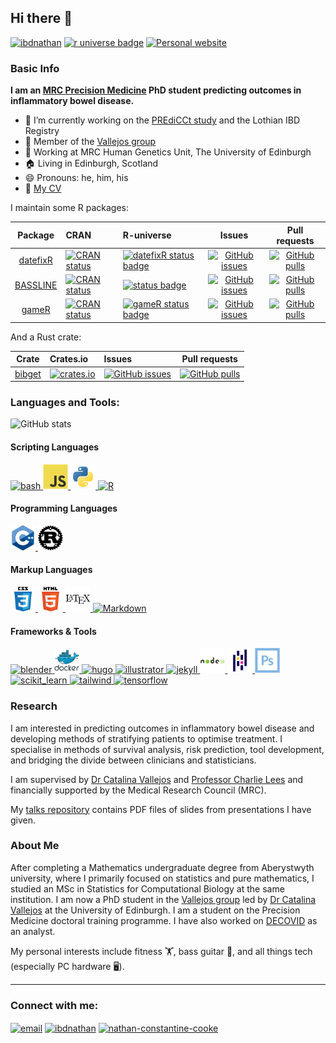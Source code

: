 ## Hi there 👋

<p align="left"> <a href="https://twitter.com/ibdnathan" target="blank"><img src="https://img.shields.io/twitter/follow/ibdnathan?logo=twitter&style=for-the-badge" alt="ibdnathan" height="25" /></a> <a href="https://nathansam.r-universe.dev" target="blank"><img src="https://nathansam.r-universe.dev/badges/:total?style=flat" alt="r universe badge" height="25" /></a> <a href="https://www.constantine-cooke.com" target="blank"><img src="https://img.shields.io/website?down_message=offline&label=Personal%20website&logo=hugo&style=for-the-badge&up_message=online&url=https%3A%2F%2Fwww.constantine-cooke.com" alt="Personal website" height="25" /></a> 
</p>

### Basic Info 

**I am an [MRC Precision Medicine](https://www.ed.ac.uk/usher/precision-medicine) PhD student predicting outcomes in inflammatory bowel disease.**

- 🔭 I’m currently working on the [PREdiCCt study](https://www.predicct.co.uk) and the Lothian IBD Registry
- :balloon: Member of the [Vallejos group](https://vallejosgroup.github.io/)
- :office: Working at MRC Human Genetics Unit, The University of Edinburgh
- :house: Living in Edinburgh, Scotland
- 😄 Pronouns: he, him, his
- :page_facing_up: [My CV](https://github.com/nathansam/nathansam.github.io/blob/master/assets/pdf/My_CV.pdf)

I maintain some R packages:

| Package | CRAN | R-universe| Issues | Pull requests |
|:-------:|:-----| :---------|:------:|:-------------:|
| [datefixR](https://github.com/ropensci/datefixR) | [![CRAN status](https://www.r-pkg.org/badges/version/datefixR)](https://CRAN.R-project.org/package=datefixR) | [![datefixR status badge](https://nathansam.r-universe.dev/badges/datefixR)](https://nathansam.r-universe.dev) | [![GitHub issues](https://img.shields.io/github/issues/ropensci/datefixR)](https://github.com/ropensci/datefixR/issues) | [![GitHub pulls](https://img.shields.io/github/issues-pr/ropensci/datefixR)](https://github.com/ropensci/datfixR/pulls)| 
| [BASSLINE](https://github.com/nathansam/BASSLINE) | [![CRAN status](https://www.r-pkg.org/badges/version/BASSLINE)](https://CRAN.R-project.org/package=BASSLINE) | [![status badge](https://nathansam.r-universe.dev/badges/BASSLINE)](https://nathansam.r-universe.dev) |  [![GitHub issues](https://img.shields.io/github/issues/nathansam/BASSLINE)](https://github.com/nathansam/BASSLINE/issues) | [![GitHub pulls](https://img.shields.io/github/issues-pr/nathansam/BASSLINE)](https://github.com/nathansam/BASSLINE/pulls)|
| [gameR](https://github.com/nathansam/gameR) | [![CRAN status](https://www.r-pkg.org/badges/version/gameR)](https://CRAN.R-project.org/package=gameR) | [![gameR status badge](https://nathansam.r-universe.dev/badges/gameR)](https://nathansam.r-universe.dev) |  [![GitHub issues](https://img.shields.io/github/issues/nathansam/gameR)](https://github.com/nathansam/gameR/issues) | [![GitHub pulls](https://img.shields.io/github/issues-pr/nathansam/gameR)](https://github.com/nathansam/gameR/pulls)|

And a Rust crate:


| Crate | Crates.io | Issues | Pull requests |
|:-----:|:----------| :------|:-------------:|
[bibget](https://github.com/nathansam/bibget) | [![crates.io](https://img.shields.io/crates/v/bibget.svg)](https://crates.io/crates/bibget)|  [![GitHub issues](https://img.shields.io/github/issues/nathansam/bibget)](https://github.com/nathansam/bibget/issues) | [![GitHub pulls](https://img.shields.io/github/issues-pr/nathansam/bibget)](https://github.com/nathansam/bibget/pulls)|

<h3 align="left">Languages and Tools:</h3>

<p align="left"> <img src="https://github-readme-stats.vercel.app/api/top-langs?username=nathansam&layout=compact&hide=tex,html,groovy&theme=synthwave" alt="GitHub stats"  height="200" /> </p>

<h4> Scripting Languages </h4>

<p align="left"> <a href="https://www.gnu.org/software/bash/" target="_blank" rel="noreferrer"> <img src="https://www.vectorlogo.zone/logos/gnu_bash/gnu_bash-icon.svg" alt="bash" width="40" height="40"/> </a>
<a href="https://developer.mozilla.org/en-US/docs/Web/JavaScript" target="_blank" rel="noreferrer"> <img src="https://raw.githubusercontent.com/devicons/devicon/master/icons/javascript/javascript-original.svg" alt="javascript" width="40" height="40"/> </a>
<a href="https://www.python.org" target="_blank" rel="noreferrer"> <img src="https://raw.githubusercontent.com/devicons/devicon/master/icons/python/python-original.svg" alt="python" width="40" height="40"/> </a>
<a href="https://cran.r-project.org/" target="_blank" rel="noreferrer"> <img src="https://cran.r-project.org/Rlogo.svg" alt="R" width="40" height="40"/> </a>
 
 <h4> Programming Languages </h4>
 
<a href="https://cplusplus.com" target="_blank" rel="noreferrer"> <img src="https://raw.githubusercontent.com/devicons/devicon/master/icons/cplusplus/cplusplus-original.svg" alt="C++" width="40" height="40"/> </a>
<a href="https://www.rust-lang.org" target="_blank" rel="noreferrer"> <img src="https://raw.githubusercontent.com/devicons/devicon/master/icons/rust/rust-plain.svg" alt="rust" width="40" height="40"/> </a>

 <h4> Markup Languages </h4>
 
 <a href="https://www.w3schools.com/css/" target="_blank" rel="noreferrer"> <img src="https://raw.githubusercontent.com/devicons/devicon/master/icons/css3/css3-original-wordmark.svg" alt="css3" width="40" height="40"/> </a>
<a href="https://www.w3.org/html/" target="_blank" rel="noreferrer"> <img src="https://raw.githubusercontent.com/devicons/devicon/master/icons/html5/html5-original-wordmark.svg" alt="html5" width="40" height="40"/> </a>
<a href="https://www.latex-project.org" target="_blank" rel="noreferrer"> <img src="https://raw.githubusercontent.com/devicons/devicon/master/icons/latex/latex-original.svg" alt="LaTeX" width="40" height="40"/> </a> 
<a href="https://www.markdownguide.org/basic-syntax/" target="_blank" rel="noreferrer"> <img src="https://upload.wikimedia.org/wikipedia/commons/4/48/Markdown-mark.svg" alt="Markdown" width="40" height="40"/> </a> 

 <h4> Frameworks & Tools </h4>

 <a href="https://www.blender.org/" target="_blank" rel="noreferrer"> <img src="https://download.blender.org/branding/community/blender_community_badge_white.svg" alt="blender" width="40" height="40"/> </a>
<a href="https://www.docker.com/" target="_blank" rel="noreferrer"> <img src="https://raw.githubusercontent.com/devicons/devicon/master/icons/docker/docker-original-wordmark.svg" alt="docker" width="40" height="40"/> </a>
<a href="https://gohugo.io/" target="_blank" rel="noreferrer"> <img src="https://api.iconify.design/logos-hugo.svg" alt="hugo" width="40" height="40"/> </a>
<a href="https://www.adobe.com/in/products/illustrator.html" target="_blank" rel="noreferrer"> <img src="https://www.vectorlogo.zone/logos/adobe_illustrator/adobe_illustrator-icon.svg" alt="illustrator" width="40" height="40"/> </a>
 <a href="https://jekyllrb.com/" target="_blank" rel="noreferrer"> <img src="https://www.vectorlogo.zone/logos/jekyllrb/jekyllrb-icon.svg" alt="jekyll" width="40" height="40"/> </a>
<a href="https://nodejs.org" target="_blank" rel="noreferrer"> <img src="https://raw.githubusercontent.com/devicons/devicon/master/icons/nodejs/nodejs-original-wordmark.svg" alt="nodejs" width="40" height="40"/> </a>
<a href="https://pandas.pydata.org/" target="_blank" rel="noreferrer"> <img src="https://raw.githubusercontent.com/devicons/devicon/2ae2a900d2f041da66e950e4d48052658d850630/icons/pandas/pandas-original.svg" alt="pandas" width="40" height="40"/> </a>
<a href="https://www.photoshop.com/en" target="_blank" rel="noreferrer"> <img src="https://raw.githubusercontent.com/devicons/devicon/master/icons/photoshop/photoshop-line.svg" alt="photoshop" width="40" height="40"/> </a>
<a href="https://scikit-learn.org/" target="_blank" rel="noreferrer"> <img src="https://upload.wikimedia.org/wikipedia/commons/0/05/Scikit_learn_logo_small.svg" alt="scikit_learn" width="40" height="40"/> </a>
<a href="https://tailwindcss.com/" target="_blank" rel="noreferrer"> <img src="https://www.vectorlogo.zone/logos/tailwindcss/tailwindcss-icon.svg" alt="tailwind" width="40" height="40"/> </a>
<a href="https://www.tensorflow.org" target="_blank" rel="noreferrer"> <img src="https://www.vectorlogo.zone/logos/tensorflow/tensorflow-icon.svg" alt="tensorflow" width="40" height="40"/> </a> </p>

### Research

I am interested in predicting outcomes in inflammatory bowel disease and developing methods of stratifying patients to optimise treatment. I specialise in methods of survival analysis, risk prediction, tool development, and bridging the divide between clinicians and statisticians. 

I am supervised by [Dr Catalina Vallejos](https://github.com/catavallejos) and [Professor Charlie Lees](https://charlielees.com) and financially supported by the Medical Research Council (MRC). 

My [talks repository](https://github.com/nathansam/talks) contains PDF files of slides from presentations I have given.

### About Me

After completing a Mathematics undergraduate degree from Aberystwyth university, where I primarily focused on statistics and pure mathematics, I studied an MSc in Statistics for Computational Biology at the same institution. I am now a PhD student in the [Vallejos group](https://vallejosgroup.github.io/) led by [Dr Catalina Vallejos](https://github.com/catavallejos) at the University of Edinburgh. I am a student on the Precision Medicine doctoral training programme. I have also worked on [DECOVID](https://www.decovid.org) as an analyst.

My personal interests include fitness 🏋️, bass guitar 🎸, and all things tech (especially PC hardware :desktop_computer:).

---

 <h3 align="left">Connect with me:</h3>
<p align="left">
<a href="mailto:nathan.constantine-cooke@ed.ac.uk" target="blank"><img align="center" src="https://www.svgrepo.com/show/285/email.svg" alt="email" height="30" width="40" /></a>
<a href="https://twitter.com/ibdnathan" target="blank"><img align="center" src="https://raw.githubusercontent.com/rahuldkjain/github-profile-readme-generator/master/src/images/icons/Social/twitter.svg" alt="ibdnathan" height="30" width="40" /></a>
<a href="https://linkedin.com/in/nathan-constantine-cooke" target="blank"><img align="center" src="https://raw.githubusercontent.com/rahuldkjain/github-profile-readme-generator/master/src/images/icons/Social/linked-in-alt.svg" alt="nathan-constantine-cooke" height="30" width="40" /></a>
</p>
 

